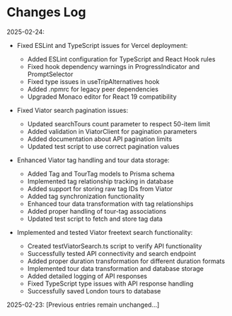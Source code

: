 # Changes Log

2025-02-24:
- Fixed ESLint and TypeScript issues for Vercel deployment:
  - Added ESLint configuration for TypeScript and React Hook rules
  - Fixed hook dependency warnings in ProgressIndicator and PromptSelector
  - Fixed type issues in useTripAlternatives hook
  - Added .npmrc for legacy peer dependencies
  - Upgraded Monaco editor for React 19 compatibility

- Fixed Viator search pagination issues:
  - Updated searchTours count parameter to respect 50-item limit
  - Added validation in ViatorClient for pagination parameters
  - Added documentation about API pagination limits
  - Updated test script to use correct pagination values

- Enhanced Viator tag handling and tour data storage:
  - Added Tag and TourTag models to Prisma schema
  - Implemented tag relationship tracking in database
  - Added support for storing raw tag IDs from Viator
  - Added tag synchronization functionality
  - Enhanced tour data transformation with tag relationships
  - Added proper handling of tour-tag associations
  - Updated test script to fetch and store tag data

- Implemented and tested Viator freetext search functionality:
  - Created testViatorSearch.ts script to verify API functionality
  - Successfully tested API connectivity and search endpoint
  - Added proper duration transformation for different duration formats
  - Implemented tour data transformation and database storage
  - Added detailed logging of API responses
  - Fixed TypeScript type issues with API response handling
  - Successfully saved London tours to database

2025-02-23:
[Previous entries remain unchanged...]
